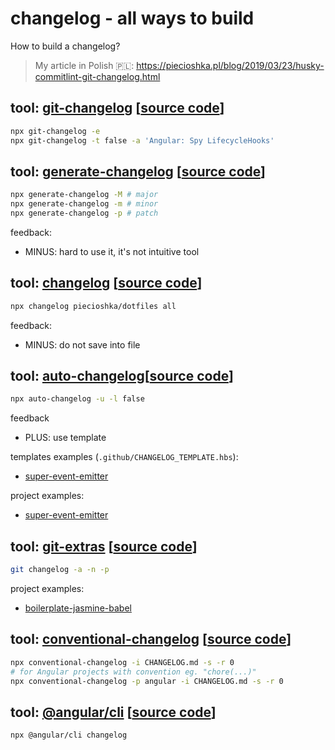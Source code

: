# changelog - all ways to build

How to build a changelog?

> My article in Polish 🇵🇱: https://piecioshka.pl/blog/2019/03/23/husky-commitlint-git-changelog.html

## tool: [git-changelog](https://npmjs.com/package/git-changelog) [[source code](https://github.com/rafinskipg/git-changelog)]

```bash
npx git-changelog -e
npx git-changelog -t false -a 'Angular: Spy LifecycleHooks'
```

## tool: [generate-changelog](https://www.npmjs.com/package/generate-changelog) [[source code](https://github.com/lob/generate-changelog)]

```bash
npx generate-changelog -M # major
npx generate-changelog -m # minor
npx generate-changelog -p # patch
```

feedback:

- MINUS: hard to use it, it's not intuitive tool

## tool: [changelog](https://www.npmjs.com/package/changelog) [[source code](https://github.com/dylang/changelog)]

```bash
npx changelog piecioshka/dotfiles all
```

feedback:

- MINUS: do not save into file

## tool: [auto-changelog](https://www.npmjs.com/package/auto-changelog)[[source code](https://github.com/CookPete/auto-changelog)]

```bash
npx auto-changelog -u -l false
```

feedback

- PLUS: use template

templates examples (`.github/CHANGELOG_TEMPLATE.hbs`):

- [super-event-emitter](https://github.com/piecioshka/super-event-emitter/blob/d68ab7d88fc94e3f8894232dd427bf5a07d86910/.github/CHANGELOG_TEMPLATE.hbs#L4)

project examples:

- [super-event-emitter](https://github.com/piecioshka/super-event-emitter/blob/master/CHANGELOG.md)

## tool: [git-extras](https://github.com/tj/git-extras/blob/master/Commands.md#git-changelog) [[source code](https://github.com/tj/git-extras)]

```bash
git changelog -a -n -p
```

project examples:

- [boilerplate-jasmine-babel](https://github.com/piecioshka/boilerplate-jasmine-babel/blob/master/CHANGELOG.md)

## tool: [conventional-changelog](https://www.npmjs.com/package/conventional-changelog-cli) [[source code](https://github.com/conventional-changelog/conventional-changelog)]

```bash
npx conventional-changelog -i CHANGELOG.md -s -r 0
# for Angular projects with convention eg. "chore(...)"
npx conventional-changelog -p angular -i CHANGELOG.md -s -r 0
```

## tool: [@angular/cli](https://www.npmjs.com/package/@angular/cli) [[source code](https://github.com/angular/angular-cli)]

```bash
npx @angular/cli changelog
```
